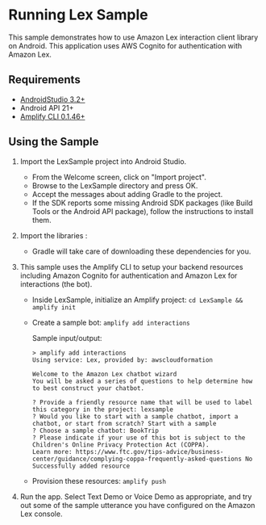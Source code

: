 Running Lex Sample
=============================================
This sample demonstrates how to use Amazon Lex interaction client library on Android.  This application uses AWS Cognito for authentication with Amazon Lex.

## Requirements

* [AndroidStudio 3.2+](https://developer.android.com/studio/)
* Android API 21+
* [Amplify CLI 0.1.46+](https://aws-amplify.github.io/docs/)

## Using the Sample

1. Import the LexSample project into Android Studio.
    - From the Welcome screen, click on "Import project".
    - Browse to the LexSample directory and press OK.
    - Accept the messages about adding Gradle to the project.
    - If the SDK reports some missing Android SDK packages (like Build Tools or the Android API package), follow the instructions to install them.

2. Import the libraries :
    - Gradle will take care of downloading these dependencies for you.

3. This sample uses the Amplify CLI to setup your backend resources including Amazon Cognito for authentication and Amazon Lex for interactions (the bot).
    - Inside LexSample, initialize an Amplify project: `cd LexSample && amplify init`
    - Create a sample bot: `amplify add interactions`

        Sample input/output:

        ```
        > amplify add interactions
        Using service: Lex, provided by: awscloudformation

        Welcome to the Amazon Lex chatbot wizard
        You will be asked a series of questions to help determine how to best construct your chatbot.

        ? Provide a friendly resource name that will be used to label this category in the project: lexsample
        ? Would you like to start with a sample chatbot, import a chatbot, or start from scratch? Start with a sample
        ? Choose a sample chatbot: BookTrip
        ? Please indicate if your use of this bot is subject to the Children's Online Privacy Protection Act (COPPA).
        Learn more: https://www.ftc.gov/tips-advice/business-center/guidance/complying-coppa-frequently-asked-questions No
        Successfully added resource
        ```

    - Provision these resources: `amplify push`

4. Run the app. Select Text Demo or Voice Demo as appropriate, and try out some of the sample utterance you have configured on the Amazon Lex console.
